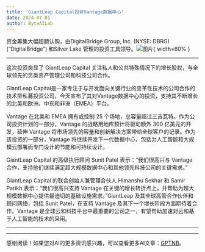 ```yaml
---
title: 'GiantLeap Capital投资Vantage数据中心'
date: 2024-07-01
author: ByteAILab
---
```


资金筹集大幅超额认购，由DigitalBridge Group, Inc. (NYSE: DBRG) (“DigitalBridge”) 和Silver Lake 管理的投资工具领导。![图片](https://ai-techpark.com/wp-content/uploads/2024/06/GiantLeap-960x540.jpg){ width=60% }

---
这次投资突显了 GiantLeap Capital 关注私人和公共特殊情况下的增长股权，与全球领先的另类资产管理公司和科技公司合作。

GiantLeap Capital是一家专注于与开发面向关键行业的变革性技术的公司合作的技术型私募投资公司，今天宣布了其对Vantage数据中心的投资，支持其不断增长的北美和欧洲、中东和非洲（EMEA）平台。

Vantage 在北美和 EMEA 拥有或控制 25 个场地，总容量超过三吉瓦特。作为公司投资计划的一部分，Vantage 的战略用地库预计将驱动额外 300 亿美元的开发，延伸 Vantage 将市场领先的容量和创新解决方案带给全球客户的记录。作为该投资的一部分，Vantage 将继续开发下一代数据中心，包括为人工智能和大规模云部署而专门设计的节能和可持续设计。

GiantLeap Capital 的高级执行顾问 Sunit Patel 表示：“我们很高兴与 Vantage 合作，支持他们继续满足超大规模数据中心和其他领先科技公司的关键需求。”

GiantLeap Capital 的联合创始人兼管理合伙人 Himanshu Sekhar 和 Samir Parikh 表示：“我们很高兴支持 Vantage 在关键的增长转折点上，并帮助为超大规模数据中心提供最迫切的基础设施需求。”GiantLeap 及其全球高管合作伙伴和顾问网络，包括 Sunit Patel，在支持 Vantage 及其下一个增长阶段方面期待着合作。Vantage 是全球云和科技平台中最重要的公司之一，有望帮助加速对云和基于人工智能的技术的采用。


---
---
感谢阅读！如果您对AI的更多资讯感兴趣，可以查看更多AI文章：[GPTNB](https://gptnb.com)。